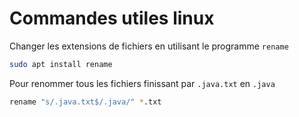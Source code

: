 # Commandes utiles linux

Changer les extensions de fichiers en utilisant le programme `rename`
```sh
sudo apt install rename
```
Pour renommer tous les fichiers finissant par `.java.txt` en `.java`
```sh 
rename "s/.java.txt$/.java/" *.txt   
```